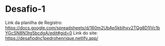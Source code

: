 # Desafio-1
Link da planilha de Registro: https://docs.google.com/spreadsheets/d/160m2UbAp5kblhxv2TQg8D1lVc1bYGcSN8N3tg5bcdgA/edit#gid=0 
Link do site: https://desafiodnc1pedrohenrique.netlify.app/
